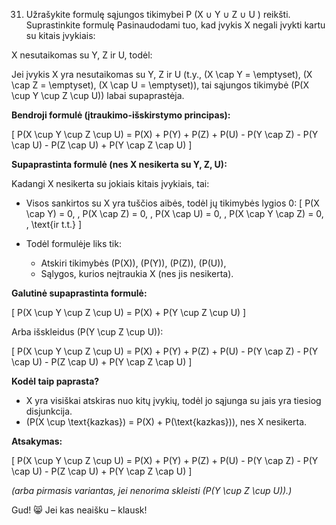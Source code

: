 31. Užrašykite formulę sąjungos tikimybei P (X ∪ Y ∪ Z ∪ U ) reikšti. Suprastinkite formulę
Pasinaudodami tuo, kad įvykis X negali įvykti kartu su kitais įvykiais:

X nesutaikomas su Y, Z ir U, todėl:

Jei įvykis X yra nesutaikomas su Y, Z ir U (t.y., \(X \cap Y = \emptyset\), \(X \cap Z = \emptyset\), \(X \cap U = \emptyset\)), tai sąjungos tikimybė \(P(X \cup Y \cup Z \cup U)\) labai supaprastėja.

**Bendroji formulė (įtraukimo-išskirstymo principas):**

\[
P(X \cup Y \cup Z \cup U) = P(X) + P(Y) + P(Z) + P(U) - P(Y \cap Z) - P(Y \cap U) - P(Z \cap U) + P(Y \cap Z \cap U)
\]

**Supaprastinta formulė (nes X nesikerta su Y, Z, U):**

Kadangi X nesikerta su jokiais kitais įvykiais, tai:

- Visos sankirtos su X yra tuščios aibės, todėl jų tikimybės lygios 0:
    \[
    P(X \cap Y) = 0, \, P(X \cap Z) = 0, \, P(X \cap U) = 0, \, P(X \cap Y \cap Z) = 0, \, \text{ir t.t.}
    \]

- Todėl formulėje liks tik:
    - Atskiri tikimybės \(P(X)\), \(P(Y)\), \(P(Z)\), \(P(U)\),
    - Sąlygos, kurios neįtraukia X (nes jis nesikerta).

**Galutinė supaprastinta formulė:**

\[
P(X \cup Y \cup Z \cup U) = P(X) + P(Y \cup Z \cup U)
\]

Arba išskleidus \(P(Y \cup Z \cup U)\):

\[
P(X \cup Y \cup Z \cup U) = P(X) + P(Y) + P(Z) + P(U) - P(Y \cap Z) - P(Y \cap U) - P(Z \cap U) + P(Y \cap Z \cap U)
\]

**Kodėl taip paprasta?**

- X yra visiškai atskiras nuo kitų įvykių, todėl jo sąjunga su jais yra tiesiog disjunkcija.
- \(P(X \cup \text{kazkas}) = P(X) + P(\text{kazkas})\), nes X nesikerta.

**Atsakymas:**

\[
P(X \cup Y \cup Z \cup U) = P(X) + P(Y) + P(Z) + P(U) - P(Y \cap Z) - P(Y \cap U) - P(Z \cap U) + P(Y \cap Z \cap U)
\]

*(arba pirmasis variantas, jei nenorima skleisti \(P(Y \cup Z \cup U)\).)*

Gud! 😸 Jei kas neaišku – klausk!